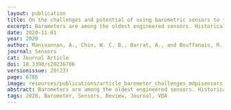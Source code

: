 ```yaml
---
layout: publication
title: On the challenges and potential of using barometric sensors to track human activity
excerpt: Barometers are among the oldest engineered sensors. Historically, they have been primarily used either as environmental sensors to measure the atmospheric pressure for weather forecasts or as altimeters for aircrafts. With the advent of microelectromechanical system (MEMS)-based barometers and their systematic embedding in smartphones and wearable devices, a vast breadth of new applications for the use of barometers has emerged.
date: 2020-11-01
year: 2020
author: Manivannan, A., Chin, W. C. B., Barrat, A., and Bouffanais, R.
journal: Sensors
cat: Journal Article
doi: 10.3390/s20236786
versionissue: 20(23)
page: 6786
image: resources/publications/article_barometer_challenges_mdpisensors.png
abstract: Barometers are among the oldest engineered sensors. Historically, they have been primarily used either as environmental sensors to measure the atmospheric pressure for weather forecasts or as altimeters for aircrafts. With the advent of microelectromechanical system (MEMS)-based barometers and their systematic embedding in smartphones and wearable devices, a vast breadth of new applications for the use of barometers has emerged. For instance, it is now possible to use barometers in conjunction with other sensors to track and identify a wide range of human activity classes. However, the effectiveness of barometers in the growing field of human activity recognition critically hinges on our understanding of the numerous factors affecting the atmospheric pressure, as well as on the properties of the sensor itself—sensitivity, accuracy, variability, etc. This review article thoroughly details all these factors and presents a comprehensive report of the numerous studies dealing with one or more of these factors in the particular framework of human activity tracking and recognition. In addition, we specifically collected some experimental data to illustrate the effects of these factors, which we observed to be in good agreement with the findings in the literature. We conclude this review with some suggestions on some possible future uses of barometric sensors for the specific purpose of tracking human activities. 
tags: 2020, Barometer, Sensors, Review, Journal, VDA
---
```


